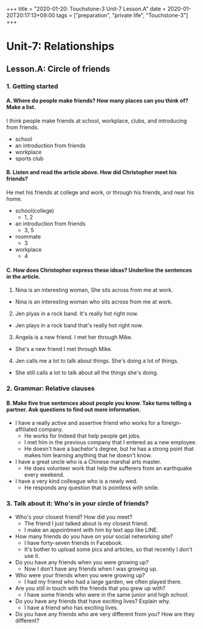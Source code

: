 +++
title =  "2020-01-20: Touchstone-3 Unit-7 Lesson.A"
date = 2020-01-20T20:17:13+09:00
tags = ["preparation", "private life", "Touchstone-3"]
+++

# Unit-7: Relationships
## Lesson.A: Circle of friends
### 1. Getting started

#### A. Where do people make friends? How many places can you think of? Make a list.
I think people make friends at school, workplace, clubs, and introducing from friends.

* school
* an introduction from friends
* workplace
* sports club

#### B. Listen and read the article above. How did Christopher meet his friends?

He met his friends at college and work, or through his friends, and near his home.

* school(college)
  - 1, 2
* an introduction from friends
  - 3, 5
* roommate
  - 3
* workplace
  - 4

#### C. How does Christopher express these ideas? Underline the sentences in the article.

1. Nina is an interesting woman, She sits across from me at work.
  - Nina is an interesting woman who sits across from me at work.
2. Jen plyas in a rock band. It's really hot right now.
  - Jen plays in a rock band that's really hot right now.
3. Angela is a new friend. I met her through Mike.
  - She's a new friend I met through Mike.
4. Jen calls me a lot to talk about things. She's doing a lot of things.
  - She still calls a lot to talk about all the things she's doing.

### 2. Grammar: Relative clauses

#### B. Make five true sentences about people you know. Take turns telling a partner. Ask questions to find out more information.

* I have a really active and assertive friend who works for a foreign-affiliated company.
  - He works for Indeed that help people get jobs.
  - I met him in the previous company that I entered as a new employee.
  - He doesn't have a bachelor's degree,
    but he has a strong point that makes him learning anything that he doesn't know.
* I have a great uncle who is a Chinese marshal arts master.
  - He does volunteer work that help the sufferers from an earthquake every weekend.
* I have a very kind colleague who is a newly wed.
  - He responds any question that is pointless with smile.

### 3. Talk about it: Who's in your circle of friends?

* Who's your closest friend? How did you meet?
  - The friend I just talked about is my closest friend.
  - I make an appointment with him by text app like LINE.
* How many friends do you have on your social networking site?
  - I have forty-seven friends in Facebook.
  - It's bother to upload some pics and articles, so that recently I don't use it.
* Do you have any friends when you were growing up?
  - Now I don't have any friends when I was growing up.
* Who were your friends when you were growing up?
  - I had my friend who had a large garden, we often played there.
* Are you still in touch with the friends that you grew up with?
  - I have some friends who were in the same junior and high school.
* Do you have any friends that have exciting lives? Explain why.
  - I have a friend who has exciting lives.
* Do you have any friends who are very different from you? How are they different?
